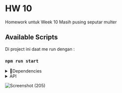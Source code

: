 # HW 10

Homework untuk Week 10
Masih pusing seputar multer

## Available Scripts

Di project ini daat me run dengan :

### `npm run start`

<details>
<summary>🧰Dependencies</summary>

```gradle
dependencies: {
    "bcrypt": "^5.1.1",
    "dotenv": "^16.3.1",
    "express": "^4.18.2",
    "jsonwebtoken": "^9.0.2",
    "morgan": "^1.10.0",
    "pg": "^8.11.3",
    "sequelize": "^6.35.1"
  }
```
</details>

<details>
<summary>API </summary>

- Endpoint
  `Get`

  > http://localhost:3000/users/
  > http://localhost:3000/movies/
  > http://localhost:3000/movies/:id

  - Endpoint
  `Post`

  > http://localhost:3000/users/login
  > http://localhost:3000/users/register
  > http://localhost:3000/movies/create
  > http://localhost:3000/movies/:id
  > http://localhost:3000/upload/:id/image
  

    - Endpoint
  `Put`

  > http://localhost:3000/movies/update/:id

  - Endpoint
  `Delete`

  > http://localhost:3000/movies/delete/:id

</details>

![Screenshot (205)](https://github.com/falah219/HW_WEEK9/assets/55278136/ae5f91b6-41ca-4bf4-8842-d1ca00f8133c)
